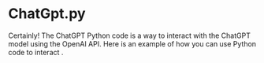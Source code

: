 # ChatGpt.py
Certainly! The ChatGPT Python code is a way to interact with the ChatGPT model using the OpenAI API. Here is an example of how you can use Python code to interact .
